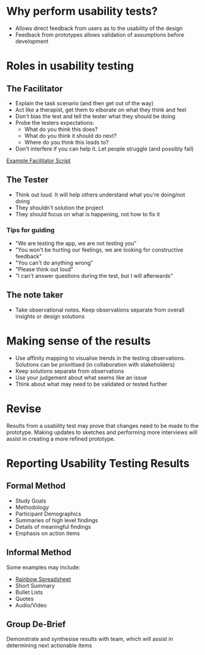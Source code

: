 <!-- TITLE: Usability Testing -->
<!-- SUBTITLE: A quick summary of Usability Testing -->

# Why perform usability tests?
* Allows direct feedback from users as to the usability of the design
* Feedback from prototypes allows validation of assumptions before development

# Roles in usability testing

## The Facilitator
* Explain the task scenario (and then get out of the way)
* Act like a therapist, get them to elborate on what they think and feel
* Don't bias the test and tell the tester what they should be doing
* Probe the testers expectations:
	* What do you think this does?
	* What do you think it should do next?
	* Where do you think this leads to?
* Don't interfere if you can help it. Let people struggle (and possibly fail)

[Example Facilitator Script](http://sensible.com/downloads/test-script.pdf)

## The Tester
* Think out loud. It will help others understand what you're doing/not doing
* They shouldn't solution the project
* They should focus on what is happening, not how to fix it

### Tips for guiding
* "We are testing the app, we are not testing you"
* "You won't be hurting our feelings, we are looking for constructive feedback"
* "You can't do anything wrong"
* "Please think out loud"
* "I can't answer questions during the test, but I will afterwards"

## The note taker
* Take observational notes. Keep observations separate from overall insights or design solutions

# Making sense of the results
* Use affinity mapping to visualise trends in the testing observations. Solutions can be prioritised (in collaboration with stakeholders)
* Keep solutions separate from observations
* Use your judgement about what seems like an issue
* Think about what may need to be validated or tested further

# Revise
Results from a usability test may prove that changes need to be made to the prototype. Making updates to sketches and performing more interviews will assist in creating a more refined prototype.

# Reporting Usability Testing Results
## Formal Method
* Study Goals
* Methodology
* Participant Demographics
* Summaries of high level findings
* Details of meaningful findings
* Emphasis on action items

## Informal Method
Some examples may include:

* [Rainbow Spreadsheet](https://www.smashingmagazine.com/2013/04/rainbow-spreadsheet-collaborative-ux-research-tool/)
* Short Summary
* Bullet Lists
* Quotes
* Audio/Video

## Group De-Brief
Demonstrate and synthesise results with team, which will assist in determining next actionable items